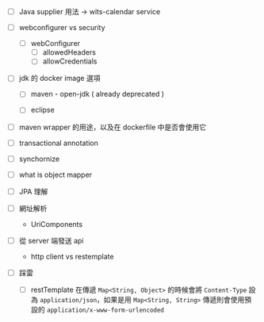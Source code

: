 

- [ ] Java supplier 用法 -> wits-calendar service

- [ ] webconfigurer vs security

	- [ ] webConfigurer 
		- [ ] allowedHeaders
		- [ ] allowCredentials

- [ ] jdk 的 docker image 選項

	- [ ] maven - open-jdk ( already deprecated )
	
	- [ ] eclipse 

- [ ] maven wrapper 的用途，以及在 dockerfile 中是否會使用它

- [ ] transactional annotation 

- [ ] synchornize

- [ ] what is object mapper

- [ ] JPA 理解

- [ ] 網址解析
	- UriComponents

- [ ] 從 server 端發送 api

	- http client vs restemplate

- [ ] 踩雷
	- [ ] restTemplate 在傳遞 `Map<String, Object>` 的時候會將 `Content-Type` 設為 `application/json`，如果是用 `Map<String, String>` 傳遞則會使用預設的 `application/x-www-form-urlencoded`
